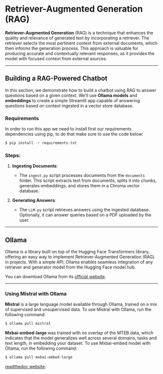 # Retriever-Augmented Generation (RAG)

**Retriever-Augmented Generation** (RAG) is a technique that enhances the quality and relevance of generated text by incorporating a retriever. The retriever selects the most pertinent context from external documents, which then informs the generation process. This approach is valuable for producing accurate and contextually relevant responses, as it provides the model with focused context from external sources.

---

## Building a RAG-Powered Chatbot

In this section, we demonstrate how to build a chatbot using RAG to answer questions based on a given context. We’ll use **Ollama models** and **embeddings** to create a simple Streamlit app capable of answering questions based on context ingested in a vector store database.

### Requirements 
In order to run this app we need to install first our requirements dependencies using pip, to do that make sure to use the code below:
```bash
$ pip install -r requirements.txt

```

### Steps:

1. **Ingesting Documents**: 
   - The `ingest.py` script processes documents from the `documents` folder. This script extracts text from documents, splits it into chunks, generates embeddings, and stores them in a Chroma vector database.
   
2. **Generating Answers**:
   - The `LLM.py` script retrieves answers using the ingested database. Optionally, it can answer queries based on a PDF uploaded by the user.

---



## Ollama

Ollama is a library built on top of the Hugging Face Transformers library, offering an easy way to implement Retriever-Augmented Generation (RAG) in projects. With a simple API, Ollama enables seamless integration of any retriever and generator model from the Hugging Face model hub. 

You can download Ollama from its [official website](https://ollama.com/).


---

### Using Mistral with Ollama

**Mistral** is a large language model available through Ollama, trained on a mix of supervised and unsupervised data. To use Mistral with Ollama, run the following command:

```bash
$ ollama pull mistral
```

**Mxbai-embed-large**  was trained with no overlap of the MTEB data, which indicates that the model generalizes well across several domains, tasks and text length, in embedding your dataset. To use Mxbai-embed model with Ollama, run the following command: 
```bash
$ ollama pull mxbai-embed-large

```
[readthedoc website](https://waytoensam.readthedocs.io/en/latest/).



